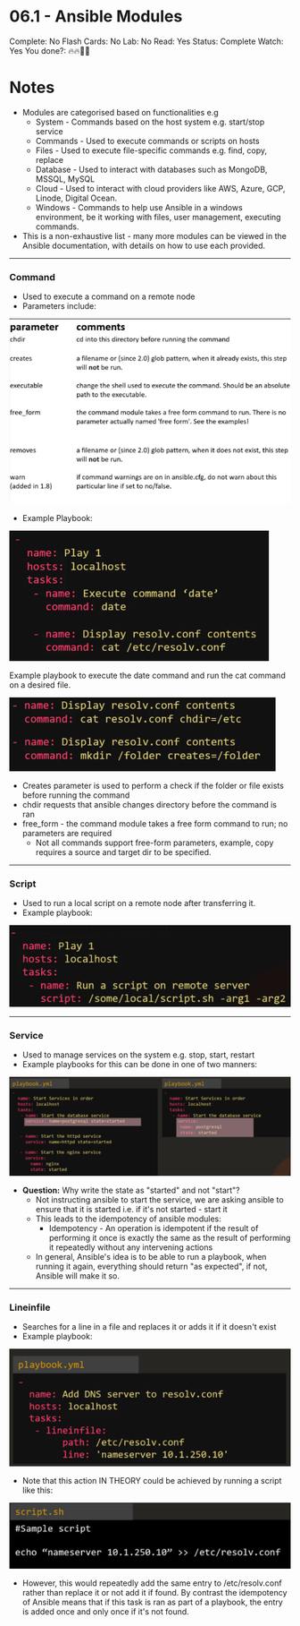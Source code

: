 # 06.1 - Ansible Modules

Complete: No
Flash Cards: No
Lab: No
Read: Yes
Status: Complete
Watch: Yes
You done?: 🔥🔥🌚🌚

# Notes

- Modules are categorised based on functionalities e.g
  - System - Commands based on the host system e.g. start/stop service
  - Commands - Used to execute commands or scripts on hosts
  - Files - Used to execute file-specific commands e.g. find, copy, replace
  - Database - Used to interact with databases such as MongoDB, MSSQL, MySQL
  - Cloud - Used to interact with cloud providers like AWS, Azure, GCP, Linode, Digital Ocean.
  - Windows - Commands to help use Ansible in a windows environment, be it working with files, user management, executing commands.
- This is a non-exhaustive list - many more modules can be viewed in the Ansible documentation, with details on how to use each provided.

---

### Command

- Used to execute a command on a remote node
- Parameters include:

![Command Module Parameters](images/command-params.png)

- Example Playbook:

![Example playbook to execute the date command and run the cat command on a desired file.](images/command-example-1.png)

Example playbook to execute the date command and run the cat command on a desired file.

![Untitled](images/command-example-2.png)

- Creates parameter is used to perform a check if the folder or file exists before running the command
- chdir requests that ansible changes directory before the command is ran
- free_form - the command module takes a free form command to run; no parameters are required
  - Not all commands support free-form parameters, example, copy requires a source and target dir to be specified.

---

### Script

- Used to run a local script on a remote node after transferring it.
- Example playbook:

![Script Example](images/script-example.png)

---

### Service

- Used to manage services on the system e.g. stop, start, restart
- Example playbooks for this can be done in one of two manners:

![Service Example](images/service-example.png)

- **Question:** Why write the state as "started" and not "start"?
  - Not instructing ansible to start the service, we are asking ansible to ensure that it is started i.e. if it's not started - start it
  - This leads to the idempotency of ansible modules:
    - Idempotency - An operation is idempotent if the result of performing it once is exactly the same as the result of performing it repeatedly without any intervening actions
  - In general, Ansible's idea is to be able to run a playbook, when running it again, everything should return "as expected", if not, Ansible will make it so.

---

### Lineinfile

- Searches for a line in a file and replaces it or adds it if it doesn't exist
- Example playbook:

![LineInFile Example](images/lineinfile-example.png)

- Note that this action IN THEORY could be achieved by running a script like this:

![LineInFile Script Example](images/lineinfile-script-example.png)

- However, this would repeatedly add the same entry to /etc/resolv.conf rather than replace it or not add it if found. By contrast the idempotency of Ansible means that if this task is ran as part of a playbook, the entry is added once and only once if it's not found.
